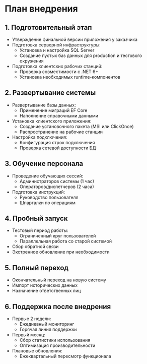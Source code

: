 # План внедрения

## 1. Подготовительный этап 
- Утверждение финальной версии приложения у заказчика
- Подготовка серверной инфраструктуры:
  - Установка и настройка SQL Server
  - Создание пустых баз данных для production и тестового окружения
- Подготовка клиентских рабочих станций:
  - Проверка совместимости с .NET 6+
  - Установка необходимых runtime-компонентов

## 2. Развертывание системы 
- Развертывание базы данных:
  - Применение миграций EF Core
  - Наполнение справочными данными
- Установка клиентского приложения:
  - Создание установочного пакета (MSI или ClickOnce)
  - Распространение на рабочие станции
- Настройка подключения:
  - Конфигурация строк подключения
  - Проверка сетевой доступности БД

## 3. Обучение персонала 
- Проведение обучающих сессий:
  - Администраторов системы (1 час)
  - Операторов/диспетчеров (2 часа)
- Подготовка инструкций:
  - Руководство пользователя
  - Шпаргалки по операциям

## 4. Пробный запуск 
- Тестовый период работы:
  - Ограниченный круг пользователей
  - Параллельная работа со старой системой
- Сбор обратной связи
- Экстренное обновление при необходимости

## 5. Полный переход 
- Окончательный переход на новую систему
- Импорт исторических данных
- Назначение ответственных лиц

## 6. Поддержка после внедрения
- Первые 2 недели:
  - Ежедневный мониторинг
  - Горячая линия поддержки
- Первый месяц:
  - Сбор статистики использования
  - Оптимизация производительности
- Плановые обновления:
  - Ежеквартальный пересмотр функционала
